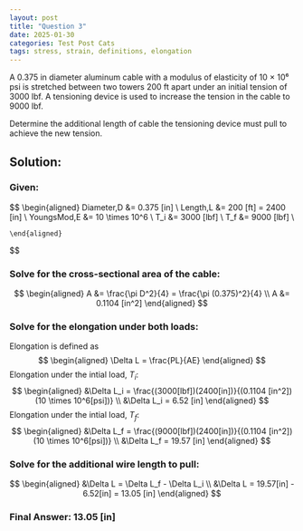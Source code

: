 ```yaml
---
layout: post
title: "Question 3"
date: 2025-01-30
categories: Test Post Cats
tags: stress, strain, definitions, elongation
---
```


A 0.375 in diameter aluminum cable with a modulus of elasticity of 10 × 10⁶ psi is stretched between two towers 200 ft apart under an initial tension of 3000 lbf. A tensioning device is used to increase the tension in the cable to 9000 lbf.

Determine the additional length of cable the tensioning device must pull to achieve the new tension.

<!--more-->

## Solution:

### Given:

$$
    \begin{aligned}
        Diameter,D &= 0.375 [in] \\
        Length,L &= 200 [ft] = 2400 [in] \\
        YoungsMod,E &= 10 \times 10^6 \\
        T_i &= 3000 [lbf] \\
        T_f &= 9000 [lbf] \\

    \end{aligned}
$$

### Solve for the cross-sectional area of the cable:

$$
    \begin{aligned}
        A &= \frac{\pi D^2}{4} = \frac{\pi (0.375)^2}{4} \\
        A &= 0.1104 [in^2]
    \end{aligned}
$$

### Solve for the elongation under both loads:

Elongation is defined as
$$
    \begin{aligned}
        \Delta L = \frac{PL}{AE}
    \end{aligned}
$$
Elongation under the intial load, $T_i$:
$$
    \begin{aligned}
        &\Delta L_i = \frac{(3000[lbf])(2400[in])}{(0.1104 [in^2])(10 \times 10^6[psi])} \\
        &\Delta L_i = 6.52 [in]
    \end{aligned}
$$
Elongation under the intial load, $T_f$:
$$
    \begin{aligned}
        &\Delta L_f = \frac{(9000[lbf])(2400[in])}{(0.1104 [in^2])(10 \times 10^6[psi])} \\
        &\Delta L_f = 19.57 [in]
    \end{aligned}
$$
### Solve for the additional wire length to pull:
$$
    \begin{aligned}
        &\Delta L = \Delta L_f - \Delta L_i \\
        &\Delta L = 19.57[in] - 6.52[in] = 13.05 [in]
    \end{aligned}
$$

### Final Answer: 13.05 [in]